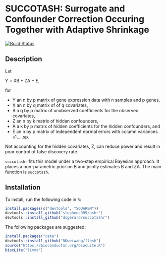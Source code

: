 <!-- README.md is generated from README.Rmd. Please edit that file -->
SUCCOTASH: Surrogate and Confounder Correction Occuring Together with Adaptive Shrinkage
========================================================================================

[![Build Status](https://travis-ci.org/dcgerard/succotashr.svg?branch=master)](https://travis-ci.org/dcgerard/succotashr)

Description
-----------

Let

Y = XB + ZA + E,

for

-   Y an n by p matrix of gene expression data with n samples and p genes,
-   X an n by q matrix of of q covariates,
-   B a q by p matrix of unobserved coefficients for the observed covariates,
-   Z an n by k matrix of hidden confounders,
-   A a k by p matrix of hidden coefficients for the hidden confounders, and
-   E an n by p matrix of independent normal errors with column variances s1,...,sp.

Not accounting for the hidden covariates, Z, can reduce power and result in poor control of false discovery rate.

`succotashr` fits this model under a two-step empirical Bayesian approach. It places a non-parametric prior on B and jointly estimates B and ZA. The main function is `succotash`.

Installation
------------

To install, run the following code in `R`:

``` r
install.packages(c("devtools", "SQUAREM"))
devtools::install_github("stephens999/ashr")
devtools::install_github("dcgerard/succotashr")
```

The following packages are suggested:

``` r
install.packages("cate")
devtools::install_github("NKweiwang/flash")
source("https://bioconductor.org/biocLite.R")
biocLite("limma")
```
